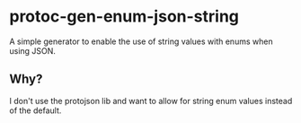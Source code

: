 # protoc-gen-enum-json-string

A simple generator to enable the use of string values with enums when using
JSON.

## Why?

I don't use the protojson lib and want to allow for string enum values instead
of the default.
